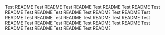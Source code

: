 Test README
Test README
Test README
Test README
Test README
Test README
Test README
Test README
Test README
Test README
Test README
Test README
Test README
Test README
Test README
Test README
Test README
Test README
Test README
Test README
Test README
Test README
Test README
Test README
